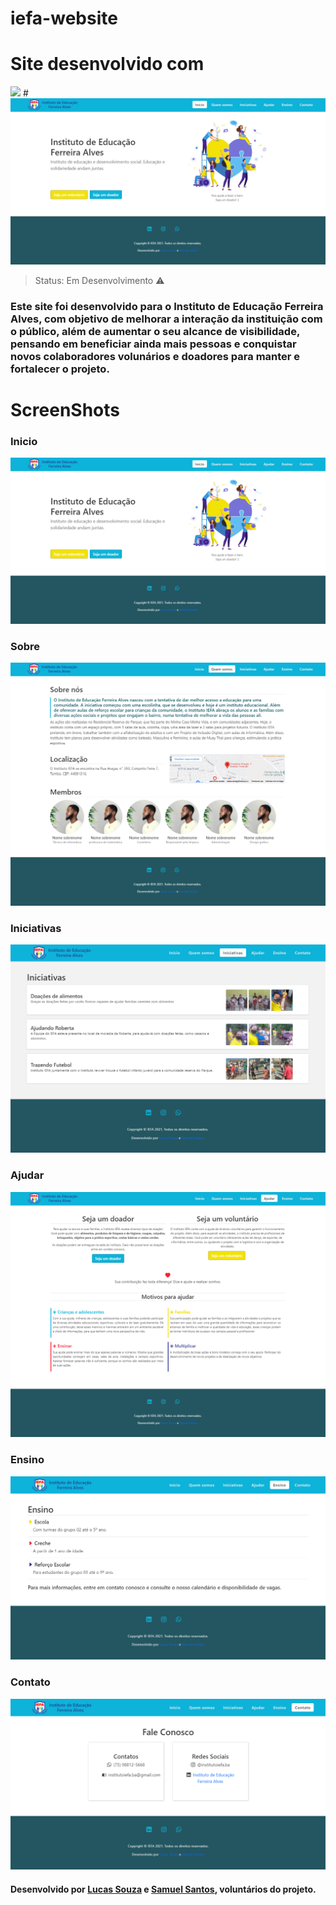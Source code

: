 # iefa-website


# Site desenvolvido com
>
<span>  
  <img src="https://img.shields.io/badge/Bootstrap-563D7C?style=for-the-badge&logo=bootstrap&logoColor=white"/>  
</span>
#



<img src="/prints/Inicio.png">

> Status: Em Desenvolvimento ⚠️

### Este site foi desenvolvido para o Instituto de Educação Ferreira Alves, com objetivo de melhorar a interação da instituição com o público, além de aumentar o seu alcance de visibilidade, pensando em beneficiar ainda mais pessoas e conquistar novos colaboradores volunários e doadores para manter e fortalecer o projeto.

# ScreenShots
### Inicio
<img src=/prints/Inicio.png>

### Sobre
<img src=/prints/Sobre.png>

### Iniciativas
<img src=/prints/Iniciativas.png>

### Ajudar
<img src=/prints/Ajudar.png>

### Ensino
<img src=/prints/Ensino.png>

### Contato
<img src=/prints/Contato.png>


#### Desenvolvido por [Lucas Souza](https://github.com/LucasSjesus) e [Samuel Santos](https://github.com/Santos-Samuels), voluntários do projeto.
